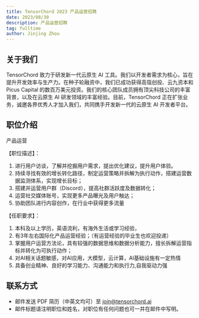 ```yaml
---
title: TensorChord 2023 产品运营招聘
date: 2023/08/30
description: 产品运营招聘
tag: fulltime
author: Jinjing Zhou
---
```



## 关于我们
TensorChord 致力于研发新一代云原生 AI 工具。我们以开发者需求为核心，旨在提升开发效率与生产力。在种子轮融资中，我们已成功获得高瓴创投、云九资本和 Picus Capital 的数百万美元投资。我们的核心团队成员拥有顶尖科技公司的丰富背景，以及在云原生 AI 研发领域的丰富经验。目前，TensorChord 正在扩张业务，诚邀各界优秀人才加入我们，共同携手开发新一代的云原生 AI 开发者平台。


## 职位介绍 

产品运营

【职位描述】：
1. 进行用户访谈，了解并挖掘用户需求，提出优化建议，提升用户体验。
2. 持续寻找有效的增长转化路径，制定运营策略并拆解为执行动作，搭建运营数据监测体系，实现增长目标；
3. 搭建并运营用户群（Discord），提高社群活跃度及数据转化；
4. 运营社交媒体账号，实现更多产品曝光及用户触达；
5. 协助团队进行内容创作，在行业中获得更多流量

【任职要求】：
1. 本科及以上学历，英语流利，有海外生活或学习经验，
2. 有3年左右国际化产品运营经验；（有运营经验的毕业生也欢迎投递）
3. 掌握用户运营方法论，具有较强的数据思维和数据分析能力，擅长拆解运营指标并转化为可执行动作；
4. 对AI相关话题敏感，对AI应用，大模型，云计算，AI基础设施有一定热情
5. 具备创业精神、良好的学习能力、沟通能力和执行力,自我驱动力强

## 联系方式

- 邮件发送 PDF 简历（中英文均可）至 join@tensorchord.ai
- 邮件标题请注明职位和姓名，对职位有任何问题也可一并在邮件中写明。